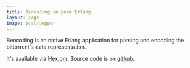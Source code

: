 ```yaml
---
title: Bencoding in pure Erlang
layout: page
image: post/pepper
---
```


Bencoding is an native Erlang application for parsing and encoding the bittorrent's data representation.

It's available via <a href="https://hex.pm/packages/bencoding">Hex.pm</a>.
Source code is on <a href="https://github.com/ratopi/bencoding">github</a>.

